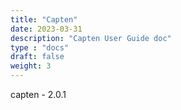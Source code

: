 ```yaml
---
title: "Capten"
date: 2023-03-31
description: "Capten User Guide doc"
type : "docs"
draft: false
weight: 3
---
```


capten - 2.0.1